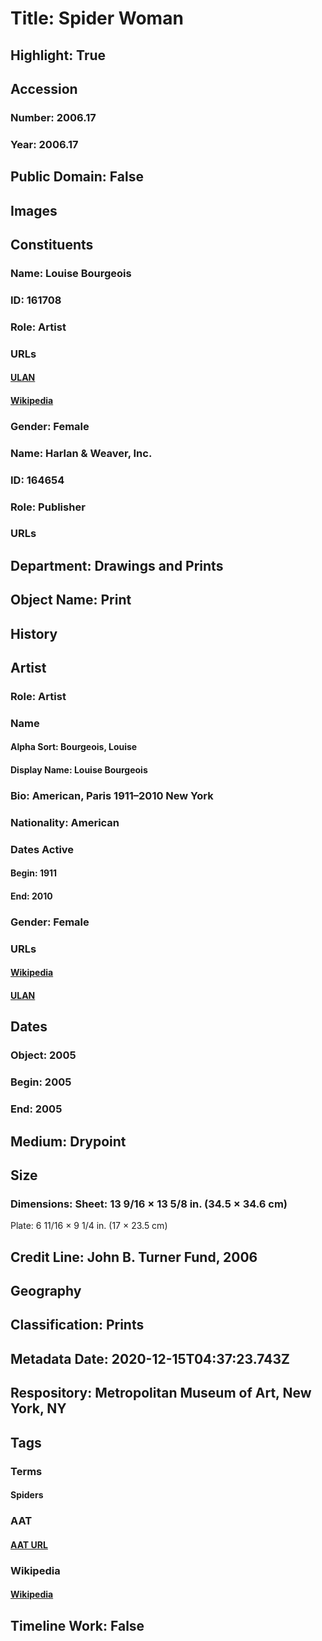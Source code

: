 # Title: Spider Woman
## Highlight: True
## Accession
### Number: 2006.17
### Year: 2006.17
## Public Domain: False
## Images
## Constituents
### Name: Louise Bourgeois
### ID: 161708
### Role: Artist
### URLs
#### [ULAN](http://vocab.getty.edu/page/ulan/500057350)
#### [Wikipedia](https://www.wikidata.org/wiki/Q159409)
### Gender: Female
### Name: Harlan &amp; Weaver, Inc.
### ID: 164654
### Role: Publisher
### URLs
## Department: Drawings and Prints
## Object Name: Print
## History
## Artist
### Role: Artist
### Name
#### Alpha Sort: Bourgeois, Louise
#### Display Name: Louise Bourgeois
### Bio: American, Paris 1911–2010 New York
### Nationality: American
### Dates Active
#### Begin: 1911
#### End: 2010
### Gender: Female
### URLs
#### [Wikipedia](https://www.wikidata.org/wiki/Q159409)
#### [ULAN](http://vocab.getty.edu/page/ulan/500057350)
## Dates
### Object: 2005
### Begin: 2005
### End: 2005
## Medium: Drypoint
## Size
### Dimensions: Sheet: 13 9/16 × 13 5/8 in. (34.5 × 34.6 cm)
Plate: 6 11/16 × 9 1/4 in. (17 × 23.5 cm)
## Credit Line: John B. Turner Fund, 2006
## Geography
## Classification: Prints
## Metadata Date: 2020-12-15T04:37:23.743Z
## Respository: Metropolitan Museum of Art, New York, NY
## Tags
### Terms
#### Spiders
### AAT
#### [AAT URL](http://vocab.getty.edu/page/aat/300249715)
### Wikipedia
#### [Wikipedia]()
## Timeline Work: False